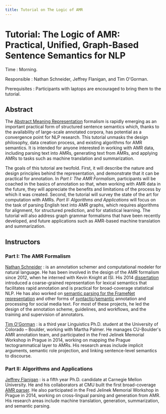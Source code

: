 ```yaml
---
title: Tutorial on The Logic of AMR
---
```


# Tutorial: The Logic of AMR: Practical, Unified, Graph-Based Sentence Semantics for NLP

Time
: Morning.

Responsible
: Nathan Schneider, Jeffrey Flanigan, and Tim O'Gorman.

Prerequisites
: Participants with laptops are encouraged to bring them to the tutorial.

## Abstract

The [Abstract Meaning Representation](http://amr.isi.edu) formalism is rapidly emerging as an important practical form of structured sentence semantics which, thanks to the availability of large-scale annotated corpora, has potential as a convergence point for NLP research. This tutorial unmasks the design philosophy, data creation process, and existing algorithms for AMR semantics. It is intended for anyone interested in working with AMR data, including parsing text into AMRs, generating text from AMRs, and applying AMRs to tasks such as machine translation and summarization.

The goals of this tutorial are twofold. First, it will describe the nature and design principles behind the representation, and demonstrate that it can be practical for annotation. In *Part I: The AMR Formalism*, participants will be coached in the basics of annotation so that, when working with AMR data in the future, they will appreciate the benefits and limitations of the process by which it was created. Second, the tutorial will survey the state of the art for computation with AMRs. *Part II: Algorithms and Applications* will focus on the task of parsing English text into AMR graphs, which requires algorithms for alignment, for structured prediction, and for statistical learning. The tutorial will also address graph grammar formalisms that have been recently developed, and future applications such as AMR-based machine translation and summarization.

## Instructors

### Part I: The AMR Formalism

[Nathan Schneider](http://nathan.cl)
: is an annotation schemer and computational modeler for natural language. He has been involved in the design of the AMR formalism since 2012, when he interned with Kevin Knight at ISI. His 2014 [dissertation](http://www.cs.cmu.edu/~nschneid/thesis/) introduced a coarse-grained representation for lexical semantics that facilitates rapid annotation and is practical for broad-coverage statistical NLP. He has also worked on [semantic parsing for the FrameNet representation](http://www.ark.cs.cmu.edu/SEMAFOR/) and other forms of [syntactic](http://www.ark.cs.cmu.edu/TweetNLP/)/[semantic](http://www.ark.cs.cmu.edu/ArabicNER/) annotation and processing for social media text. For most of these projects, he led the design of the annotation scheme, guidelines, and workflows, and the training and supervision of annotators.

[Tim O'Gorman](https://timjogorman.wordpress.com)
: is a third year Linguistics Ph.D. student at the University of Colorado – Boulder, working with Martha Palmer. He manages CU-Boulder's AMR annotation team, and participated in the Fred Jelinek Memorial Workshop in Prague in 2014, working on mapping the Prague tectogrammatical layer to AMRs. His research areas include implicit arguments, semantic role projection, and linking sentence-level semantics to discourse.

### Part II: Algorithms and Applications

[Jeffrey Flanigan](http://www.cs.cmu.edu/~jmflanig/)
: is a fifth year Ph.D. candidate at Carnegie Mellon University. He and his collaborators at CMU built the first broad-coverage [AMR parser](https://github.com/jflanigan/jamr/). He also participated in the Fred Jelinek Memorial Workshop in Prague in 2014, working on cross-lingual parsing and generation from AMR. His research areas include machine translation, generation, summarization, and semantic parsing.
